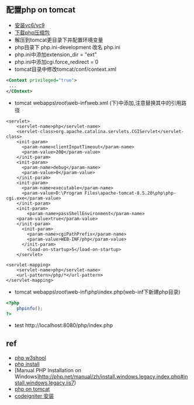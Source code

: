 ## 配置php on tomcat

+ [安装vc6/vc9](http://php.net/manual/zh/install.windows.requirements.php)
+ [下载php压缩包](http://windows.php.net/download/)
+ 解压到tomcat更目录下并配置环境变量
+ php目录下 php.ini-development 改名 php.ini
+ php.ini中添加extension_dir = "ext" 
+ php.ini中添加cgi.force_redirect = 0
+ tomcat目录中修改tomcat/conf/context.xml
```xml
<Context privileged="true">
 ...
</COntext>
```
+ tomcat webapps\root\web-inf\web.xml (<web-app>下)中添加,注意替换其中的引用路径
```
<servlet>  
    <servlet-name>php</servlet-name>  
    <servlet-class>org.apache.catalina.servlets.CGIServlet</servlet-class>  
    <init-param>  
      <param-name>clientInputTimeout</param-name>  
      <param-value>200</param-value>  
    </init-param>  
    <init-param>  
      <param-name>debug</param-name>  
      <param-value>0</param-value>  
    </init-param>  
    <init-param>  
      <param-name>executable</param-name>  
      <param-value>D:\Program Files\apache-tomcat-8.5.20\php\php-cgi.exe</param-value>  
    </init-param>  
    <init-param>  
        <param-name>passShellEnvironment</param-name>  
    <param-value>true</param-value>  
    </init-param>  
      <init-param>  
        <param-name>cgiPathPrefix</param-name>  
        <param-value>WEB-INF/php</param-value>  
      </init-param>  
        <load-on-startup>5</load-on-startup>  
    </servlet> 

<servlet-mapping>  
    <servlet-name>php</servlet-name>  
    <url-pattern>/php/*</url-pattern>  
</servlet-mapping>  
```

+ tomcat webapps\root\web-inf\php\index.php(web-inf下新建php目录)

```php
<?php
    phpinfo();
?>
```

+ test http://localhost:8080/php/index.php


## ref
+ [php w3shool](http://www.w3school.com.cn/php/php_intro.asp)
+ [php install](http://php.net/manual/zh/install.php)
+ [Manual PHP Installation on Windows]http://php.net/manual/zh/install.windows.legacy.index.php#install.windows.legacy.iis7)
+ [php on tomcat](http://www.cnblogs.com/qingmaple/p/6032857.html)
+ [codeigniter 安装](http://codeigniter.org.cn/user_guide/installation/index.html)